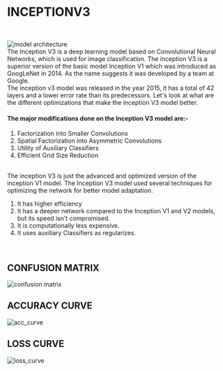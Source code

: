 <h1>INCEPTIONV3</h1>
<br>

![model architecture](https://github.com/kanishkakataria/Images/assets/85161519/e697b22d-0fa8-42b9-a5ba-2fe482bad7fb)<br>
The Inception V3 is a deep learning model based on Convolutional Neural Networks, which is used for image classification. The inception V3 is a superior version of the basic model Inception V1 which was introduced as GoogLeNet in 2014. As the name suggests it was developed by a team at Google.
<br>
The inception v3 model was released in the year 2015, it has a total of 42 layers and a lower error rate than its predecessors. Let's look at what are the different optimizations that make the inception V3 model better.
<br>
<h4>The major modifications done on the Inception V3 model are:-</h4>
<ol>
<li>Factorization into Smaller Convolutions
</li> 
<li>Spatial Factorization into Asymmetric Convolutions</li>
<li>Utility of Auxiliary Classifiers</li>
<li>Efficient Grid Size Reduction</li>
</ol>
<br>
The inception V3 is just the advanced and optimized version of the inception V1 model. The Inception V3 model used several techniques for optimizing the network for better model adaptation.
<br>
<ol>
<li>It has higher efficiency</li>
<li>It has a deeper network compared to the Inception V1 and V2 models, but its speed isn't compromised.</li>
<li>It is computationally less expensive.</li>
<li>It uses auxiliary Classifiers as regularizes.</li>
</ol>
<br>

<h2>CONFUSION MATRIX</h2>

![confusion matrix](https://github.com/kanishkakataria/Images/assets/85161519/8e60f902-17fa-4e84-99e7-e778f21b3446)<br>
<h2>ACCURACY CURVE</h2>

![acc_curve](https://github.com/kanishkakataria/Images/assets/85161519/e1a3e08a-8e78-40bc-8076-066b0e170f38)
<br>
<h2>LOSS CURVE</h2>

![loss_curve](https://github.com/kanishkakataria/Images/assets/85161519/f5925ea7-87cb-4e00-9d4a-b65e10eef5e6)